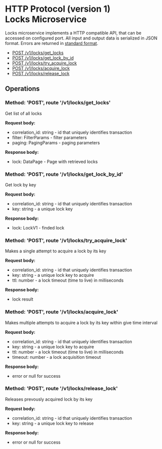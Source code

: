 # HTTP Protocol (version 1) <br/> Locks Microservice

Locks microservice implements a HTTP compatible API, that can be accessed on configured port.
All input and output data is serialized in JSON format. Errors are returned in [standard format]().

* [POST /v1/locks/get_locks](#operationget_locks)
* [POST /v1/locks/get_lock_by_id](#operationget_lock_by_id)
* [POST /v1/locks/try_acquire_lock](#operationtry_acquire_lock)
* [POST /v1/locks/acquire_lock](#operationacquire_lock)
* [POST /v1/locks/release_lock](#operationrelease_lock)

## Operations

### <a name="operation1"></a> Method: 'POST', route '/v1/locks/get_locks'

Get list of all locks

**Request body:**
- correlation_id: string - id that uniquely identifies transaction
- filter: FilterParams - filter parameters
- paging: PagingParams - paging parameters

**Response body:**
- lock: DataPage<LockV1> - Page with retrieved locks

### <a name="operation2"></a> Method: 'POST', route '/v1/locks/get_lock_by_id'

Get lock by key

**Request body:**
- correlation_id: string - id that uniquely identifies transaction
- key: string - a unique lock key

**Response body:**
- lock: LockV1 - finded lock

### <a name="operation3"></a> Method: 'POST', route '/v1/locks/try_acquire_lock'

Makes a single attempt to acquire a lock by its key

**Request body:**
- correlation_id: string - id that uniquely identifies transaction
- key: string - a unique lock key to acquire
- ttl: number - a lock timeout (time to live) in milliseconds

**Response body:**
- lock result

### <a name="operation4"></a> Method: 'POST', route '/v1/locks/acquire_lock'

Makes multiple attempts to acquire a lock by its key within give time interval

**Request body:**
- correlation_id: string - id that uniquely identifies transaction
- key: string - a unique lock key to acquire
- ttl: number - a lock timeout (time to live) in milliseconds
- timeout: number - a lock acquisition timeout

**Response body:**
- error or null for success

### <a name="operation5"></a> Method: 'POST', route '/v1/locks/release_lock'

Releases prevously acquired lock by its key

**Request body:**
- correlation_id: string - id that uniquely identifies transaction
- key: string - a unique lock key to release

**Response body:**
- error or null for success

